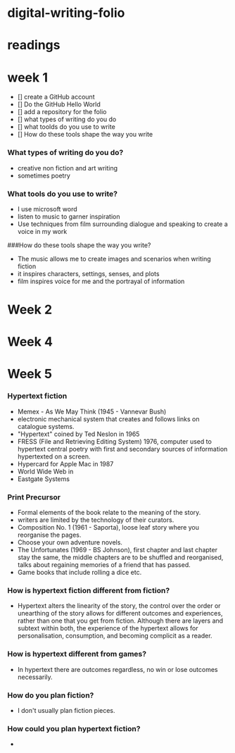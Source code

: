 # digital-writing-folio
# readings
# week 1

- [] create a GitHub account
- [] Do the GitHub Hello World
- [] add a repository for the folio
- [] what types of writing do you do
- [] what toolds do you use to write
- [] How do these tools shape the way you write

### What types of writing do you do?

- creative non fiction and art writing
- sometimes poetry

### What tools do you use to write?

- I use microsoft word
- listen to music to garner inspiration
- Use techniques from film surrounding dialogue and speaking to create a voice in my work

###How do these tools shape the way you write? 

- The music allows me to create images and scenarios when writing fiction
- it inspires characters, settings, senses, and plots
- film inspires voice for me and the portrayal of information

# Week 2 

# Week 4

# Week 5

### Hypertext fiction 
- Memex - As We May Think (1945 - Vannevar Bush)
- electronic mechanical system that creates and follows links on catalogue systems.
- "Hypertext" coined by Ted Neslon in 1965
- FRESS (File and Retrieving Editing System) 1976, computer used to hypertext central poetry with first and secondary sources of information hypertexted on a screen. 
- Hypercard for Apple Mac in 1987
- World Wide Web in 
- Eastgate Systems

### Print Precursor
- Formal elements of the book relate to the meaning of the story.
- writers are limited by the technology of their curators.
- Composition No. 1 (1961 - Saporta), loose leaf story where you reorganise the pages.
- Choose your own adventure novels.
- The Unfortunates (1969 - BS Johnson), first chapter and last chapter stay the same, the middle chapters are to be shuffled and reorganised, talks about regaining memories of a friend that has passed. 
- Game books that include rolling a dice etc. 

### How is hypertext fiction different from fiction?
- Hypertext alters the linearity of the story, the control over the order or unearthing of the story allows for different outcomes and experiences, rather than one that you get from fiction. Although there are layers and subtext within both, the experience of the hypertext allows for personalisation, consumption, and becoming complicit as a reader. 

### How is hypertext different from games?
- In hypertext there are outcomes regardless, no win or lose outcomes necessarily. 

### How do you plan fiction?
- I don't usually plan fiction pieces.

### How could you plan hypertext fiction?
- 
